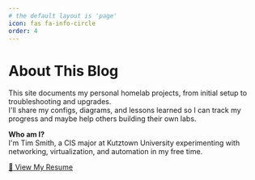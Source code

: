 ```yaml
---
# the default layout is 'page'
icon: fas fa-info-circle
order: 4
---
```


# About This Blog

This site documents my personal homelab projects, from initial setup to troubleshooting and upgrades.  
I'll share my configs, diagrams, and lessons learned so I can track my progress and maybe help others building their own labs.  

**Who am I?**  
I'm Tim Smith, a CIS major at Kutztown University experimenting with networking, virtualization, and automation in my free time.  

[📄 View My Resume](assets/files/tim_resume.pdf)
